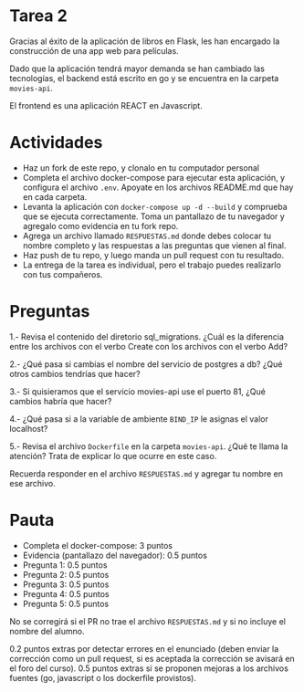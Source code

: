# Tarea 2

Gracias al éxito de la aplicación de libros en Flask, les han encargado la construcción de una app web para películas.

Dado que la aplicación tendrá mayor demanda se han cambiado las tecnologías, el backend está escrito en go y se encuentra en la carpeta `movies-api`.

El frontend es una aplicación REACT en Javascript.

# Actividades


- Haz un fork de este repo, y clonalo en tu computador personal
- Completa el archivo docker-compose para ejecutar esta aplicación, y configura el archivo `.env`. Apoyate en los archivos README.md que hay en cada carpeta. 
- Levanta la aplicación con `docker-compose up -d --build` y comprueba que se ejecuta correctamente. Toma un pantallazo de tu navegador y agregalo como evidencia en tu fork repo.
- Agrega un archivo llamado `RESPUESTAS.md` donde debes colocar tu nombre completo y las respuestas a las preguntas que vienen al final. 
- Haz push de tu repo, y luego manda un pull request con tu resultado.
- La entrega de la tarea es individual, pero el trabajo puedes realizarlo con tus compañeros.

# Preguntas

1.- Revisa el contenido del diretorio sql_migrations. ¿Cuál es la diferencia entre los archivos con el verbo Create con los archivos con el verbo Add?

2.- ¿Qué pasa si cambias el nombre del servicio de postgres a db? ¿Qué otros cambios tendrías que hacer?

3.- Si quisieramos que el servicio movies-api use el puerto 81, ¿Qué cambios habría que hacer? 

4.- ¿Qué pasa si a la variable de ambiente `BIND_IP` le asignas el valor localhost?

5.- Revisa el archivo `Dockerfile` en la carpeta `movies-api`. ¿Qué te llama la atención? Trata de explicar lo que ocurre en este caso.

Recuerda responder en el archivo `RESPUESTAS.md` y agregar tu nombre en ese archivo.

# Pauta

- Completa el docker-compose: 3 puntos
- Evidencia (pantallazo del navegador): 0.5 puntos
- Pregunta 1: 0.5 puntos
- Pregunta 2: 0.5 puntos
- Pregunta 3: 0.5 puntos
- Pregunta 4: 0.5 puntos
- Pregunta 5: 0.5 puntos

No se corregirá si el PR no trae el archivo `RESPUESTAS.md` y si no incluye el nombre del alumno.

0.2 puntos extras por detectar errores en el enunciado (deben enviar la corrección como un pull request, si es aceptada la corrección se avisará en el foro del curso).
0.5 puntos extras si se proponen mejoras a los archivos fuentes (go, javascript o los dockerfile provistos).
